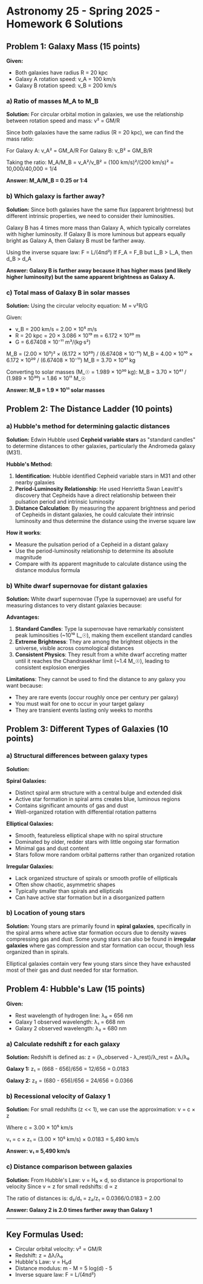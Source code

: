 # Astronomy 25 - Spring 2025 - Homework 6 Solutions

## Problem 1: Galaxy Mass (15 points)

**Given:**
- Both galaxies have radius R = 20 kpc
- Galaxy A rotation speed: v_A = 100 km/s
- Galaxy B rotation speed: v_B = 200 km/s

### a) Ratio of masses M_A to M_B

**Solution:**
For circular orbital motion in galaxies, we use the relationship between rotation speed and mass:
v² = GM/R

Since both galaxies have the same radius (R = 20 kpc), we can find the mass ratio:

For Galaxy A: v_A² = GM_A/R
For Galaxy B: v_B² = GM_B/R

Taking the ratio:
M_A/M_B = v_A²/v_B² = (100 km/s)²/(200 km/s)² = 10,000/40,000 = 1/4

**Answer: M_A/M_B = 0.25 or 1:4**

### b) Which galaxy is farther away?

**Solution:**
Since both galaxies have the same flux (apparent brightness) but different intrinsic properties, we need to consider their luminosities.

Galaxy B has 4 times more mass than Galaxy A, which typically correlates with higher luminosity. If Galaxy B is more luminous but appears equally bright as Galaxy A, then Galaxy B must be farther away.

Using the inverse square law: F = L/(4πd²)
If F_A = F_B but L_B > L_A, then d_B > d_A

**Answer: Galaxy B is farther away because it has higher mass (and likely higher luminosity) but the same apparent brightness as Galaxy A.**

### c) Total mass of Galaxy B in solar masses

**Solution:**
Using the circular velocity equation: M = v²R/G

Given:
- v_B = 200 km/s = 2.00 × 10⁵ m/s
- R = 20 kpc = 20 × 3.086 × 10¹⁹ m = 6.172 × 10²⁰ m
- G = 6.67408 × 10⁻¹¹ m³/(kg·s²)

M_B = (2.00 × 10⁵)² × (6.172 × 10²⁰) / (6.67408 × 10⁻¹¹)
M_B = 4.00 × 10¹⁰ × 6.172 × 10²⁰ / (6.67408 × 10⁻¹¹)
M_B = 3.70 × 10⁴¹ kg

Converting to solar masses (M_☉ = 1.989 × 10³⁰ kg):
M_B = 3.70 × 10⁴¹ / (1.989 × 10³⁰) = 1.86 × 10¹¹ M_☉

**Answer: M_B ≈ 1.9 × 10¹¹ solar masses**

## Problem 2: The Distance Ladder (10 points)

### a) Hubble's method for determining galactic distances

**Solution:**
Edwin Hubble used **Cepheid variable stars** as "standard candles" to determine distances to other galaxies, particularly the Andromeda galaxy (M31).

**Hubble's Method:**
1. **Identification**: Hubble identified Cepheid variable stars in M31 and other nearby galaxies
2. **Period-Luminosity Relationship**: He used Henrietta Swan Leavitt's discovery that Cepheids have a direct relationship between their pulsation period and intrinsic luminosity
3. **Distance Calculation**: By measuring the apparent brightness and period of Cepheids in distant galaxies, he could calculate their intrinsic luminosity and thus determine the distance using the inverse square law

**How it works**: 
- Measure the pulsation period of a Cepheid in a distant galaxy
- Use the period-luminosity relationship to determine its absolute magnitude
- Compare with its apparent magnitude to calculate distance using the distance modulus formula

### b) White dwarf supernovae for distant galaxies

**Solution:**
White dwarf supernovae (Type Ia supernovae) are useful for measuring distances to very distant galaxies because:

**Advantages:**
1. **Standard Candles**: Type Ia supernovae have remarkably consistent peak luminosities (~10¹⁰ L_☉), making them excellent standard candles
2. **Extreme Brightness**: They are among the brightest objects in the universe, visible across cosmological distances
3. **Consistent Physics**: They result from a white dwarf accreting matter until it reaches the Chandrasekhar limit (~1.4 M_☉), leading to consistent explosion energies

**Limitations**: They cannot be used to find the distance to any galaxy you want because:
- They are rare events (occur roughly once per century per galaxy)
- You must wait for one to occur in your target galaxy
- They are transient events lasting only weeks to months

## Problem 3: Different Types of Galaxies (10 points)

### a) Structural differences between galaxy types

**Solution:**

**Spiral Galaxies:**
- Distinct spiral arm structure with a central bulge and extended disk
- Active star formation in spiral arms creates blue, luminous regions
- Contains significant amounts of gas and dust
- Well-organized rotation with differential rotation patterns

**Elliptical Galaxies:**
- Smooth, featureless elliptical shape with no spiral structure
- Dominated by older, redder stars with little ongoing star formation
- Minimal gas and dust content
- Stars follow more random orbital patterns rather than organized rotation

**Irregular Galaxies:**
- Lack organized structure of spirals or smooth profile of ellipticals
- Often show chaotic, asymmetric shapes
- Typically smaller than spirals and ellipticals
- Can have active star formation but in a disorganized pattern

### b) Location of young stars

**Solution:**
Young stars are primarily found in **spiral galaxies**, specifically in the spiral arms where active star formation occurs due to density waves compressing gas and dust. Some young stars can also be found in **irregular galaxies** where gas compression and star formation can occur, though less organized than in spirals.

Elliptical galaxies contain very few young stars since they have exhausted most of their gas and dust needed for star formation.

## Problem 4: Hubble's Law (15 points)

**Given:**
- Rest wavelength of hydrogen line: λ₀ = 656 nm
- Galaxy 1 observed wavelength: λ₁ = 668 nm  
- Galaxy 2 observed wavelength: λ₂ = 680 nm

### a) Calculate redshift z for each galaxy

**Solution:**
Redshift is defined as: z = (λ_observed - λ_rest)/λ_rest = Δλ/λ₀

**Galaxy 1:**
z₁ = (668 - 656)/656 = 12/656 = 0.0183

**Galaxy 2:**
z₂ = (680 - 656)/656 = 24/656 = 0.0366

### b) Recessional velocity of Galaxy 1

**Solution:**
For small redshifts (z << 1), we can use the approximation:
v = c × z

Where c = 3.00 × 10⁵ km/s

v₁ = c × z₁ = (3.00 × 10⁵ km/s) × 0.0183 = 5,490 km/s

**Answer: v₁ ≈ 5,490 km/s**

### c) Distance comparison between galaxies

**Solution:**
From Hubble's Law: v = H₀ × d, so distance is proportional to velocity
Since v ∝ z for small redshifts: d ∝ z

The ratio of distances is:
d₂/d₁ = z₂/z₁ = 0.0366/0.0183 = 2.00

**Answer: Galaxy 2 is 2.0 times farther away than Galaxy 1**

---

## Key Formulas Used:
- Circular orbital velocity: v² = GM/R
- Redshift: z = Δλ/λ₀
- Hubble's Law: v = H₀d
- Distance modulus: m - M = 5 log(d) - 5
- Inverse square law: F = L/(4πd²)